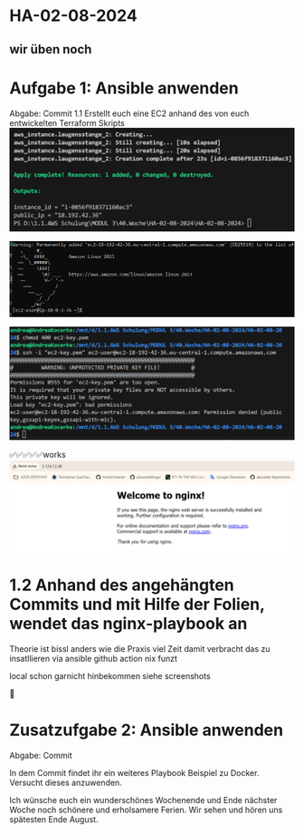 # HA-02-08-2024
wir üben noch
---
# Aufgabe 1: Ansible anwenden
Abgabe: Commit
1.1 Erstellt euch eine EC2 anhand des von euch entwickelten Terraform Skripts
![ec2](image.png)

![ssh](image-1.png)

![ssh keine vernindung](image-2.png)


✅✅✅✅✅works
![nginx](image-3.png)


# 1.2 Anhand des angehängten Commits und mit Hilfe der Folien, wendet das nginx-playbook an 


Theorie ist bissl anders wie die Praxis
viel Zeit damit verbracht das zu insatllieren via ansible github action
nix funzt

local schon garnicht hinbekommen siehe screenshots

💩


# Zusatzufgabe 2: Ansible anwenden
Abgabe: Commit

In dem Commit findet ihr ein weiteres Playbook Beispiel zu Docker. Versucht dieses anzuwenden.

Ich wünsche euch ein wunderschönes Wochenende und Ende nächster Woche noch schönere und erholsamere Ferien. Wir sehen und hören uns spätesten Ende August.